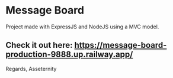 # Message Board

Project made with ExpressJS and NodeJS using a MVC model.

## Check it out here: https://message-board-production-9888.up.railway.app/

Regards,
Asseternity
